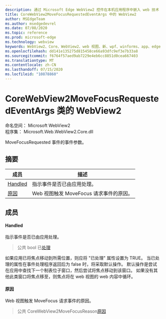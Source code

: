 ```yaml
---
description: 通过 Microsoft Edge WebView2 控件在本机应用程序中嵌入 web 技术（HTML、CSS 和 JavaScript）
title: CoreWebView2MoveFocusRequestedEventArgs 中的 WebView2
author: MSEdgeTeam
ms.author: msedgedevrel
ms.date: 07/08/2020
ms.topic: reference
ms.prod: microsoft-edge
ms.technology: webview
keywords: WebView2、Core、WebView2、web 视图、新、wpf、winforms、app、edge、CoreWebView2、CoreWebView2Controller、浏览器控件、边缘 html、、浏览器控件、边缘 html、WebView2
ms.openlocfilehash: dd141e135275d815458ce66a93dfc9ef3e7b33a8
ms.sourcegitcommit: f6764f57aed9ab7229e4eb6cc8851d0cea667403
ms.translationtype: MT
ms.contentlocale: zh-CN
ms.lasthandoff: 07/15/2020
ms.locfileid: "10878860"
---
```

# CoreWebView2MoveFocusRequestedEventArgs 类的 WebView2 

命名空间： Microsoft WebView2 \
程序集： Microsoft.Web.WebView2.Core.dll

MoveFocusRequested 事件的事件参数。

## 摘要

 成员                        | 描述
--------------------------------|---------------------------------------------
[Handled](#handled) | 指示事件是否已由应用处理。
[原因](#reason) | Web 视图触发 MoveFocus 请求事件的原因。

## 成员

#### Handled 

指示事件是否已由应用处理。

> 公共 bool 已[处理](#handled)

如果应用已将焦点移动到所需位置，则应将 "已处理" 属性设置为 TRUE。 当已处理的属性在事件处理程序返回后为 false 时，将采取默认操作。 默认操作是尝试在应用中查找下一个制表位子窗口，然后尝试将焦点移动到该窗口。 如果没有其他此类窗口将焦点移至，则焦点将在 web 视图的 web 内容中循环。

#### 原因 

Web 视图触发 MoveFocus 请求事件的原因。

> 公共 CoreWebView2MoveFocusReason[原因](#reason)

